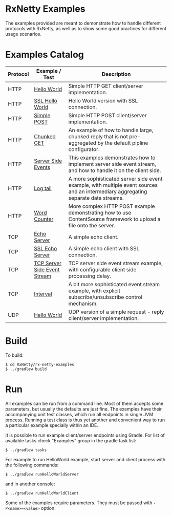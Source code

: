RxNetty Examples
================

The examples provided are meant to demonstrate how to handle different protocols with RxNetty, as well as to
show some good practices for different usage scenarios.

Examples Catalog
================

Protocol | Example / Test | Description
---------|---------|------------
HTTP | [Hello World](src/main/java/io/reactivex/netty/examples/http/helloworld)            | Simple HTTP GET client/server implementation.
HTTP | [SSL Hello World](src/main/java/io/reactivex/netty/examples/http/ssl)               | Hello World version with SSL connection.
HTTP | [Simple POST](src/main/java/io/reactivex/netty/examples/http/post)                  | Simple HTTP POST client/server implementation.
HTTP | [Chunked GET](src/main/java/io/reactivex/netty/examples/http/chunk)                 | An example of how to handle large, chunked reply that is not pre-aggregated by the default pipline configurator.
HTTP | [Server Side Events](src/main/java/io/reactivex/netty/examples/http/sse)            | This examples demonstrates how to implement server side event stream, and how to handle it on the client side.
HTTP | [Log tail](src/main/java/io/reactivex/netty/examples/http/logtail)                  | A more sophisticated server side event example, with multiple event sources and an intermediary aggregating separate data streams.
HTTP | [Word Counter](src/main/java/io/reactivex/netty/examples/http/wordcounter)          | More complex HTTP POST example demonstrating how to use ContentSource framework  to upload a file onto the server.
TCP  | [Echo Server](src/main/java/io/reactivex/netty/examples/tcp/echo)                   | A simple echo client.
TCP  | [SSL Echo Server](src/main/java/io/reactivex/netty/examples/tcp/ssl)                | A simple echo client with SSL connection.
TCP  | [TCP Server Side Event Stream](src/main/java/io/reactivex/netty/examples/tcp/event) | TCP server side event stream example, with configurable client side processing delay.
TCP  | [Interval](src/main/java/io/reactivex/netty/examples/tcp/interval)                  | A bit more sophisticated event stream example, with explicit subscribe/unsubscribe control mechanism.
UDP  | [Hello World](src/main/java/io/reactivex/netty/examples/udp)                        | UDP version of a simple request - reply client/server implementation.

Build
=====

To build:

```
$ cd RxNetty/rx-netty-examples
$ ../gradlew build
```

Run
===

All examples can be run from a command line. Most of them accepts some parameters, but usually the defaults are just
fine. The examples have their accompanying unit test classes, which run all endpoints in single JVM process.
Running a test class is thus yet another and convenient way to run a particular example specially within an IDE.
 

It is possible to run example client/server endpoints using Gradle. For list of available tasks check "Examples" group
in the gradle task list:

```
$ ../gradlew tasks
```

For example to run HelloWorld example, start server and client process with the following commands:

```
$ ../gradlew runHelloWorldServer
```

and in another console:

```
$ ../gradlew runHelloWorldClient
```
Some of the examples require parameters. They must be passed with ```-P<name>=<value>``` option. 